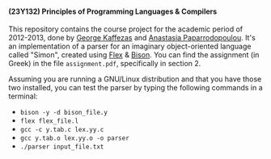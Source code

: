 #### (23Y132) Principles of Programming Languages & Compilers
This repository contains the course project for the academic period of 2012-2013, done by
[George Kaffezas](https://github.com/gkffzs) and [Anastasia Paparrodopoulou](https://github.com/paparrodop-anast).
It's an implementation of a parser for an imaginary object-oriented language called "Simon", created using
[Flex](https://www.gnu.org/software/flex/flex.html) & [Bison](https://www.gnu.org/software/bison/). You can find
the assignment (in Greek) in the file `assignment.pdf`, specifically in section 2.

Assuming you are running a GNU/Linux distribution and that you have those two installed, you can test the parser by
typing the following commands in a terminal:
- `bison -y -d bison_file.y`
- `flex flex_file.l`
- `gcc -c y.tab.c lex.yy.c`
- `gcc y.tab.o lex.yy.o -o parser`
- `./parser input_file.txt`
